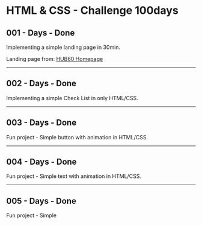 # HTML & CSS - Challenge 100days

## 001 - Days - Done

Implementing a simple landing page in 30min.

Landing page from: [HUB60 Homepage](https://dribbble.com/shots/9130879/attachments/1188506?mode=media)

---

## 002 - Days - Done

Implementing a simple Check List in only HTML/CSS.

---

## 003 - Days - Done

Fun project - Simple button with animation in HTML/CSS.

---

## 004 - Days - Done

Fun project - Simple text with animation in HTML/CSS.

---

## 005 - Days - Done

Fun project - Simple 